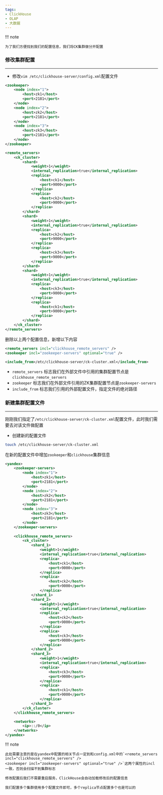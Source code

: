 ```yaml
---
tags:
- ClickHouse
- OLAP
- 大数据
---
```


!!! note

    为了我们方便找到我们的配置信息，我们将CK集群做分开配置

### 修改集群配置

---

- 修改`vim /etc/clickhouse-server/config.xml`配置文件

```xml
<zookeeper>
    <node index="1">
        <host>zk1</host>
        <port>2181</port>
    </node>
    <node index="2">
        <host>zk2</host>
        <port>2181</port>
    </node>
    <node index="3">
        <host>zk3</host>
        <port>2181</port>
    </node>
</zookeeper>

<remote_servers>
    <ck_cluster>
        <shard>
            <weight>1</weight>
            <internal_replication>true</internal_replication>
            <replica>
                <host>ck1</host>
                <port>9000</port>
            </replica>
            <replica>
                <host>ck2</host>
                <port>9000</port>
            </replica>
        </shard>
        <shard>
            <weight>1</weight>
            <internal_replication>true</internal_replication>
            <replica>
                <host>ck2</host>
                <port>9000</port>
            </replica>
            <replica>
                <host>ck3</host>
                <port>9000</port>
            </replica>
        </shard>
        <shard>
            <weight>1</weight>
            <internal_replication>true</internal_replication>
            <replica>
                <host>ck3</host>
                <port>9000</port>
            </replica>
            <replica>
                <host>ck1</host>
                <port>9000</port>
            </replica>
        </shard>
    </ck_cluster>
</remote_servers>
```

删除以上两个配置信息，新增以下内容

```xml
<remote_servers incl="clickhouse_remote_servers" />
<zookeeper incl="zookeeper-servers" optional="true" />

<include_from>/etc/clickhouse-server/ck-cluster.xml</include_from>
```

- `remote_servers` 标志我们在外部文件中引用的集群配置节点是`clickhouse_remote_servers`
- `zookeeper` 标志我们在外部文件引用的ZK集群配置节点是`zookeeper-servers`
- `include_from` 标志我们引用的外部配置文件，指定文件的绝对路径

### 新建集群配置文件

---

刚刚我们指定了`/etc/clickhouse-server/ck-cluster.xml`配置文件，此时我们需要去对该文件做配置

- 创建新的配置文件

```bash
touch /etc/clickhouse-server/ck-cluster.xml
```

在新的配置文件中增加`zookeeper`和`clickhouse`集群信息

```xml
<yandex>
    <zookeeper-servers>
        <node index="1">
            <host>zk1</host>
            <port>2181</port>
        </node>
        <node index="2">
            <host>zk2</host>
            <port>2181</port>
        </node>
        <node index="3">
            <host>zk3</host>
            <port>2181</port>
        </node>
    </zookeeper-servers>
    
    <clickhouse_remote_servers>
        <ck_cluster>
            <shard_1>
                <weight>1</weight>
                <internal_replication>true</internal_replication>
                <replica>
                    <host>ck1</host>
                    <port>9000</port>
                </replica>
                <replica>
                    <host>ck2</host>
                    <port>9000</port>
                </replica>
            </shard_1>
            <shard_2>
                <weight>1</weight>
                <internal_replication>true</internal_replication>
                <replica>
                    <host>ck2</host>
                    <port>9000</port>
                </replica>
                <replica>
                    <host>ck3</host>
                    <port>9000</port>
                </replica>
            </shard_2>
            <shard_3>
                <weight>1</weight>
                <internal_replication>true</internal_replication>
                <replica>
                    <host>ck3</host>
                    <port>9000</port>
                </replica>
                <replica>
                    <host>ck1</host>
                    <port>9000</port>
                </replica>
            </shard_3>
        </ck_cluster>
    </clickhouse_remote_servers> 

    <networks>
        <ip>::/0</ip>
    </networks>
</yandex>
```

!!! note

    此处需要注意的是在yandex中配置的相关节点一定到和config.xml中的`<remote_servers incl="clickhouse_remote_servers" />
    <zookeeper incl="zookeeper-servers" optional="true" />`这两个属性的incl一致，否则会扫描不到集群标志
    
    修改配置后我们不需要重启服务，ClickHouse会自动加载修改后的配置信息
    
    我们配置多个集群使用多个配置文件即可，多个replica节点配置多个也是可以的
